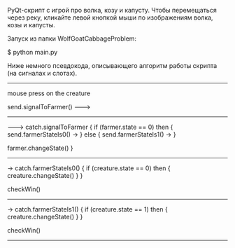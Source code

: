 PyQt-скрипт с игрой про волка, козу и капусту. Чтобы перемещаться через реку, кликайте левой кнопкой мыши по изображениям волка, козы и капусты.

Запуск из папки WolfGoatCabbageProblem:

$ python main.py

Ниже немного псевдокода, описывающего алгоритм работы скрипта (на сигналах и слотах).

_________________________

mouse press on the creature

send.signalToFarmer() --->

_________________________

---> catch.signalToFarmer
{
  if (farmer.state == 0)
  then { send.farmerStateIs0() -> }
  else { send.farmerStateIs1() -> }

  farmer.changeState()
}

_________________________

-> catch.farmerStateIs0()
{
  if (creature.state == 0)
  then { creature.changeState() }
}

checkWin()

_________________________

-> catch.farmerStateIs1()
{
  if (creature.state == 1)
  then { creature.changeState() }
}

checkWin()

__________________________
